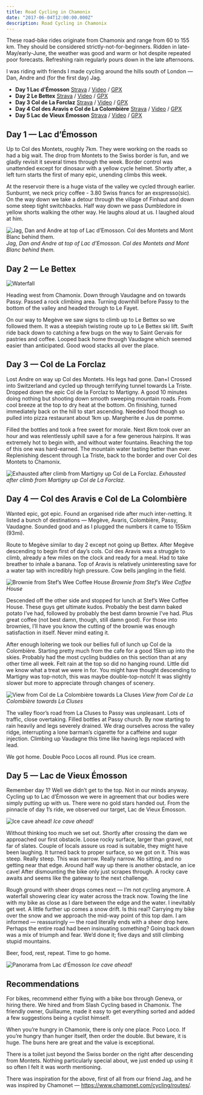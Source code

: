 ```yaml
---
title: Road Cycling in Chamonix
date: "2017-06-04T12:00:00.000Z"
description: Road Cycling in Chamonix
---
```


These road-bike rides originate from Chamonix and range from 60 to 155 km. They should be considered strictly-not-for-beginners. Ridden in late-May/early-June, the weather was good and warm or hot despite repeated poor forecasts. Refreshing rain regularly pours down in the late afternoons.

I was riding with friends I made cycling around the hills south of London — Dan, Andre and (for the first day) Jag.

- **Day 1 Lac d’Émosson** [Strava](https://www.strava.com/activities/1011240555) / [Video](https://www.relive.cc/view/1011240555) / [GPX](https://www.strava.com/activities/1011240555/export_gpx)
- **Day 2 Le Bettex** [Strava](https://www.strava.com/activities/1012616710) / [Video](https://www.relive.cc/view/1012616710) / [GPX](https://www.strava.com/activities/1012616710/export_gpx)
- **Day 3 Col de La Forclaz** [Strava](https://www.strava.com/activities/1014414002) / [Video](https://www.relive.cc/view/1014414002) / [GPX](https://www.strava.com/activities/1014414002/export_gpx)
- **Day 4 Col des Aravis e Col de La Colombière** [Strava](https://www.strava.com/activities/1016180749) / [Video](https://www.relive.cc/view/1016180749) / [GPX](https://www.strava.com/activities/1016180749/export_gpx)
- **Day 5 Lac de Vieux Émosson** [Strava](https://www.strava.com/activities/1017502930) / [Video](https://www.relive.cc/view/1017502930) / [GPX](https://www.strava.com/activities/1017502930/export_gpx)

## Day 1 — Lac d’Émosson

Up to Col des Montets, roughly 7km. They were working on the roads so had a big wait. The drop from Montets to the Swiss border is fun, and we gladly revisit it several times through the week. Border control was unattended except for dinosaur with a yellow cycle helmet. Shortly after, a left turn starts the first of many epic, unending climbs this week.

At the reservoir there is a huge vista of the valley we cycled through earlier. Sunburnt, we neck pricy coffee - 3.80 Swiss francs for an exspresso(sic). On the way down we take a detour through the village of Finhaut and down some steep tight switchbacks. Half way down we pass Dumbledore in yellow shorts walking the other way. He laughs aloud at us. I laughed aloud at him.

![Jag, Dan and Andre at top of Lac d’Emosson. Col des Montets and Mont Blanc behind them.](./pano-from-lac-d-emosson.jpg)
_Jag, Dan and Andre at top of Lac d’Emosson. Col des Montets and Mont Blanc behind them._

## Day 2 — Le Bettex

![Waterfall](./waterfall.jpg)

Heading west from Chamonix. Down through Vaudagne and on towards Passy. Passed a
rock climbing area. Turning downhill before Passy to the bottom of the valley
and headed through to Le Fayet.

On our way to Megève we saw signs to climb up to Le Bettex so we followed them. It was a steepish twisting route up to Le Bettex ski lift. Swift ride back down to catching a few bugs on the way to Saint Gervais for pastries and coffee.
Looped back home through Vaudagne which seemed easier than anticipated. Good wood stacks all over the place.

## Day 3 — Col de La Forclaz

Lost Andre on way up Col des Montets. His legs had gone.
Dan+I Crossed into Switzerland and cycled up through terrifying tunnel towards La Triste. Dropped down the epic Col de la Forclaz to Martigny. A good 10 minutes doing nothing but shooting down smooth sweeping mountain roads. From cool breeze at the top to dry heat at the bottom. On finishing, turned immediately back on the hill to start ascending. Needed food though so pulled into pizza restaurant about 1km up.
Margherite e Jus de pomme.

Filled the bottles and took a free sweet for morale. Next 8km took over an hour and was relentlessly uphill save a for a few generous hairpins. It was extremely hot to begin with, and without water fountains. Reaching the top of this one was hard-earned. The mountain water tasting better than ever. Replenishing descent through La Triste, back to the border and over Col des Montets to Chamonix.

![Exhausted after climb from Martigny up Col de La Forclaz.](./forclaz.jpg)
_Exhausted after climb from Martigny up Col de La Forclaz._

## Day 4 — Col des Aravis e Col de La Colombière

Wanted epic, got epic. Found an organised ride after much inter-netting. It listed a bunch of destinations — Megève, Avaris, Colombière, Passy, Vaudagne. Sounded good and as I plugged the numbers it came to 155km (93mi).

Route to Megève similar to day 2 except not going up Bettex. After Megève descending to begin first of day’s cols. Col des Aravis was a struggle to climb, already a few miles on the clock and ready for a meal. Had to take breather to inhale a banana. Top of Aravis is relatively uninteresting save for a water tap with incredibly high pressure. Cow bells jangling in the field.

![Brownie from Stef’s Wee Coffee House](brownie.jpg)
_Brownie from Stef’s Wee Coffee House_

Descended off the other side and stopped for lunch at Stef’s Wee Coffee House. These guys get ultimate kudos. Probably the best damn baked potato I’ve had, followed by probably the best damn brownie I’ve had. Plus great coffee (not best damn, though, still damn good). For those into brownies, I’ll have you know the cutting of the brownie was enough satisfaction in itself. Never mind eating it.

After enough loitering we took our bellies full of lunch up Col de la Colombière. Starting pretty much from the cafe for a good 15km up into the skies. Probably had the most cycling buddies on this section than at any other time all week. Felt rain at the top so did no hanging round. Little did we know what a treat we were in for. You might have thought descending to Martigny was top-notch, this was maybe double-top-notch! It was slightly slower but more to appreciate through changes of scenery.

![View from Col de La Colombière towards La Cluses](./colombiere.jpg)
_View from Col de La Colombière towards La Cluses_

The valley floor’s road from La Cluses to Passy was unpleasant. Lots of traffic, close overtaking. Filled bottles at Passy church. By now starting to rain heavily and legs severely drained. We drag ourselves across the valley ridge, interrupting a lone barman’s cigarette for a caffeine and sugar injection. Climbing up Vaudagne this time like having legs replaced with lead.

We got home. Double Poco Locos all round. Plus ice cream.

## Day 5 — Lac de Vieux Émosson

Remember day 1? Well we didn’t get to the top. Not in our minds anyway.
Cycling up to Lac d’Émosson we were in agreement that our bodies were simply putting up with us. There were no gold stars handed out. From the pinnacle of day 1’s ride, we observed our target, Lac de Vieux Émosson.

![Ice cave ahead!](./ice-cave.jpg)
_Ice cave ahead!_

Without thinking too much we set out. Shortly after crossing the dam we approached our first obstacle. Loose rocky surface, larger than gravel, not far of slates. Couple of locals assure us road is suitable, they might have been laughing.
It turned back to proper surface, so we got on it. This was steep. Really steep. This was narrow. Really narrow. No sitting, and no getting near that edge. Around half way up there is another obstacle, an ice cave! After dismounting the bike only just scrapes through. A rocky cave awaits and seems like the gateway to the next challenge.

Rough ground with sheer drops comes next — I’m not cycling anymore. A waterfall showering clear icy water across the track now. Towing the line with my bike as close as I dare between the edge and the water. I inevitably get wet. A little further up comes a snow drift. Is this real? Carrying my bike over the snow and we approach the mid-way point of this top dam. I am informed — reassuringly — the road literally ends with a sheer drop here. Perhaps the entire road had been insinuating something? Going back down was a mix of triumph and fear. We’d done it; five days and still climbing stupid mountains.

Beer, food, rest, repeat. Time to go home.

![Panorama from Lac d’Émosson](./pano-from-lac-d-emosson.jpg)
_Ice cave ahead!_

## Recommendations

For bikes, recommend either flying with a bike box through Geneva, or hiring there. We hired and from Slash Cycling based in Chamonix. The friendly owner, Guillaume, made it easy to get everything sorted and added a few suggestions being a cyclist himself.

When you’re hungry in Chamonix, there is only one place. Poco Loco. If you’re hungry than hunger itself, then order the double. But beware, it is huge. The buns here are great and the value is exceptional.

There is a toilet just beyond the Swiss border on the right after descending from Montets. Nothing particularly special about, we just ended up using it so often I felt it was worth mentioning.

There was inspiration for the above, first of all from our friend Jag, and he was inspired by Chamonet — https://www.chamonet.com/cycling/routes/.
